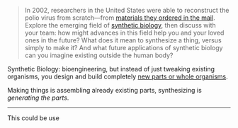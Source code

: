 > In 2002, researchers in the United States were able to reconstruct the polio virus from scratch—from [materials they ordered in the mail](https://www.theguardian.com/world/2002/jul/12/research.internationaleducationnews). Explore the emerging field of [synthetic biology](https://www.sciencedirect.com/topics/agricultural-and-biological-sciences/synthetic-biology), then discuss with your team: how might advances in this field help you and your loved ones in the future? What does it mean to synthesize a thing, versus simply to make it? And what future applications of synthetic biology can you imagine existing outside the human body?

Synthetic Biology: bioengineering, but instead of just tweaking existing organisms, you design and build completely [new parts or whole organisms](https://www.youtube.com/watch?v=F0_q-fD_lyU).

Making things is assembling already existing parts, synthesizing is *generating the parts*.

---

This could be use